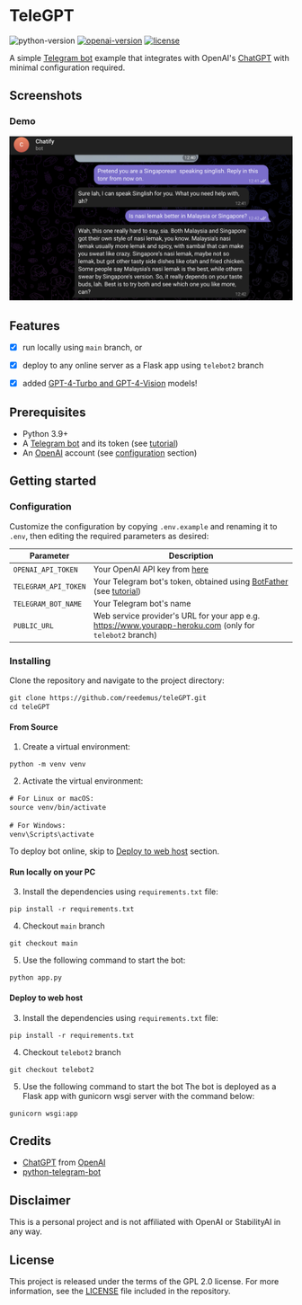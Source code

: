 # TeleGPT
![python-version](https://img.shields.io/badge/python-3.9-blue.svg)
[![openai-version](https://img.shields.io/badge/openai-0.28.0-orange.svg)](https://openai.com/)
[![license](https://img.shields.io/badge/License-GPL%202.0-brightgreen.svg)](LICENSE)

A simple [Telegram bot](https://core.telegram.org/bots/api) example that integrates with OpenAI's [ChatGPT](https://openai.com/blog/chatgpt/) with minimal configuration required.

## Screenshots

### Demo
![demo](/demo/telegpt.png)


## Features
- [x] run locally using `main` branch, or
- [x] deploy to any online server as a Flask app using `telebot2` branch
- [x] added [GPT-4-Turbo and GPT-4-Vision](https://openai.com/blog/new-models-and-developer-products-announced-at-devday) models!


## Prerequisites
- Python 3.9+
- A [Telegram bot](https://core.telegram.org/bots#6-botfather) and its token (see [tutorial](https://core.telegram.org/bots/tutorial#obtain-your-bot-token))
- An [OpenAI](https://openai.com) account (see [configuration](#configuration) section)

## Getting started

### Configuration
Customize the configuration by copying `.env.example` and renaming it to `.env`, then editing the required parameters as desired:

| Parameter                   | Description                                                                                                                                                  |
|-----------------------------|--------------------------------------------------------------------------------------------------------------------------------------------------------------|
| `OPENAI_API_TOKEN`          | Your OpenAI API key from [here](https://platform.openai.com/account/api-keys)                                                                                |
| `TELEGRAM_API_TOKEN`        | Your Telegram bot's token, obtained using [BotFather](http://t.me/botfather) (see [tutorial](https://core.telegram.org/bots/tutorial#obtain-your-bot-token)) |
| `TELEGRAM_BOT_NAME`         | Your Telegram bot's name                                                                                                                                     |
| `PUBLIC_URL`                | Web service provider's URL for your app e.g. https://www.yourapp-heroku.com  (only for `telebot2` branch)                                                    |

### Installing
Clone the repository and navigate to the project directory:

```shell
git clone https://github.com/reedemus/teleGPT.git
cd teleGPT
```

#### From Source
1. Create a virtual environment:
```shell
python -m venv venv
```

2. Activate the virtual environment:
```shell
# For Linux or macOS:
source venv/bin/activate

# For Windows:
venv\Scripts\activate
```
To deploy bot online, skip to [Deploy to web host](#deploy-to-web-host) section.


#### Run locally on your PC
3. Install the dependencies using `requirements.txt` file:
```
pip install -r requirements.txt
```

4. Checkout `main` branch
```
git checkout main
```

5. Use the following command to start the bot:
```
python app.py
```


#### Deploy to web host
3. Install the dependencies using `requirements.txt` file:
```shell
pip install -r requirements.txt
```

4. Checkout `telebot2` branch
```
git checkout telebot2
```

5. Use the following command to start the bot
The bot is deployed as a Flask app with gunicorn wsgi server with the command below:
```
gunicorn wsgi:app
```


## Credits
- [ChatGPT](https://chat.openai.com/chat) from [OpenAI](https://openai.com)
- [python-telegram-bot](https://python-telegram-bot.org)


## Disclaimer
This is a personal project and is not affiliated with OpenAI or StabilityAI in any way.

## License
This project is released under the terms of the GPL 2.0 license. For more information, see the [LICENSE](LICENSE) file included in the repository.